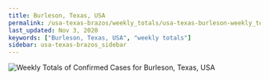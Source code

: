 ```yaml
---
title: Burleson, Texas, USA
permalink: /usa-texas-brazos/weekly_totals/usa-texas-burleson-weekly_totals.html
last_updated: Nov 3, 2020
keywords: ["Burleson, Texas, USA", "weekly totals"]
sidebar: usa-texas-brazos_sidebar
---
```


![Weekly Totals of Confirmed Cases for Burleson, Texas, USA](/covid_tracker/images/graphs/usa-texas-burleson-weekly_totals_graph.png)
